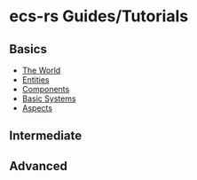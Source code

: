 ecs-rs Guides/Tutorials
=======================

## Basics
- [The World](tutorial1.md)
- [Entities](tutorial2.md)
- [Components](tutorial3.md)
- [Basic Systems](tutorial4.md)
- [Aspects](tutorial5.md)

## Intermediate

## Advanced
